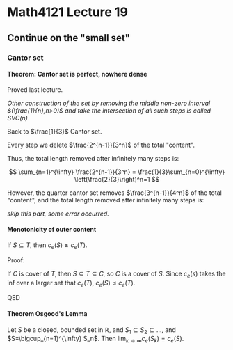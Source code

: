 # Math4121 Lecture 19

## Continue on the "small set"

### Cantor set

#### Theorem: Cantor set is perfect, nowhere dense

Proved last lecture.

_Other construction of the set by removing the middle non-zero interval $(\frac{1}{n},n>0)$ and take the intersection of all such steps is called $SVC(n)$_

Back to $\frac{1}{3}$ Cantor set.

Every step we delete $\frac{2^{n-1}}{3^n}$ of the total "content".

Thus, the total length removed after infinitely many steps is:

$$
\sum_{n=1}^{\infty} \frac{2^{n-1}}{3^n} = \frac{1}{3}\sum_{n=0}^{\infty} \left(\frac{2}{3}\right)^n=1
$$

However, the quarter cantor set removes $\frac{3^{n-1}}{4^n}$ of the total "content", and the total length removed after infinitely many steps is:

_skip this part, some error occurred._

#### Monotonicity of outer content

If $S\subseteq T$, then $c_e(S)\leq c_e(T)$.

Proof: 

If $C$ is cover of $T$, then $S\subseteq T\subseteq C$, so $C$ is a cover of $S$. Since $c_e(s)$ takes the inf over a larger set that $c_e(T)$, $c_e(S) \leq c_e(T)$.

QED

#### Theorem Osgood's Lemma

Let $S$ be a closed, bounded set in $\mathbb{R}$, and $S_1\subseteq S_2\subseteq \ldots$, and $S=\bigcup_{n=1}^{\infty} S_n$. Then $\lim_{k\to\infty} c_e(S_k)=c_e(S)$.

